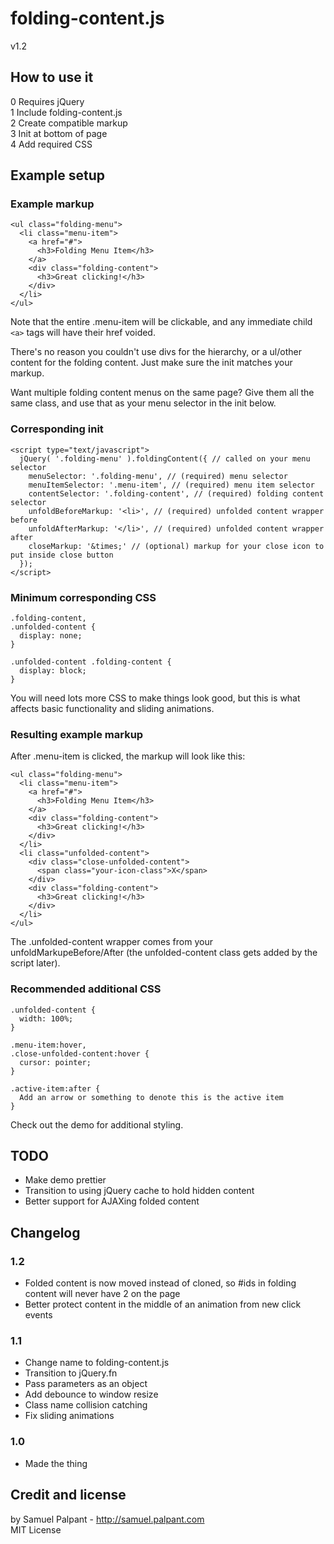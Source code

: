 # folding-content.js
v1.2

## How to use it
0 Requires jQuery  
1 Include folding-content.js  
2 Create compatible markup  
3 Init at bottom of page  
4 Add required CSS  

## Example setup
### Example markup
    <ul class="folding-menu">
      <li class="menu-item">
        <a href="#">
          <h3>Folding Menu Item</h3>
        </a>
        <div class="folding-content">
          <h3>Great clicking!</h3>
        </div>
      </li>
    </ul>

Note that the entire .menu-item will be clickable, and any immediate child `<a>` tags will have their href voided.

There's no reason you couldn't use divs for the hierarchy, or a ul/other content for the folding content. Just make sure the init matches your markup.

Want multiple folding content menus on the same page? Give them all the same class, and use that as your menu selector in the init below.

### Corresponding init
    <script type="text/javascript">
      jQuery( '.folding-menu' ).foldingContent({ // called on your menu selector
        menuSelector: '.folding-menu', // (required) menu selector
        menuItemSelector: '.menu-item', // (required) menu item selector
        contentSelector: '.folding-content', // (required) folding content selector
        unfoldBeforeMarkup: '<li>', // (required) unfolded content wrapper before
        unfoldAfterMarkup: '</li>', // (required) unfolded content wrapper after
        closeMarkup: '&times;' // (optional) markup for your close icon to put inside close button
      });
    </script>

### Minimum corresponding CSS
    .folding-content,
    .unfolded-content {
      display: none;
    }

    .unfolded-content .folding-content {
      display: block;
    }

You will need lots more CSS to make things look good, but this is what affects basic functionality and sliding animations.

### Resulting example markup

After .menu-item is clicked, the markup will look like this:

    <ul class="folding-menu">
      <li class="menu-item">
        <a href="#">
          <h3>Folding Menu Item</h3>
        </a>
        <div class="folding-content">
          <h3>Great clicking!</h3>
        </div>
      </li>
      <li class="unfolded-content">
        <div class="close-unfolded-content">
          <span class="your-icon-class">X</span>
        </div>
        <div class="folding-content">
          <h3>Great clicking!</h3>
        </div>
      </li>        
    </ul>

The .unfolded-content wrapper comes from your unfoldMarkupeBefore/After (the unfolded-content class gets added by the script later).

### Recommended additional CSS
    .unfolded-content {
      width: 100%;
    }

    .menu-item:hover,
    .close-unfolded-content:hover {
      cursor: pointer;
    }

    .active-item:after {
      Add an arrow or something to denote this is the active item
    }

Check out the demo for additional styling.

## TODO
  - Make demo prettier
  - Transition to using jQuery cache to hold hidden content
  - Better support for AJAXing folded content

## Changelog

### 1.2
  - Folded content is now moved instead of cloned, so #ids in folding content will never have 2 on the page
  - Better protect content in the middle of an animation from new click events

### 1.1
  - Change name to folding-content.js
  - Transition to jQuery.fn
  - Pass parameters as an object
  - Add debounce to window resize
  - Class name collision catching
  - Fix sliding animations

### 1.0
  - Made the thing

## Credit and license
by Samuel Palpant - http://samuel.palpant.com  
MIT License  
